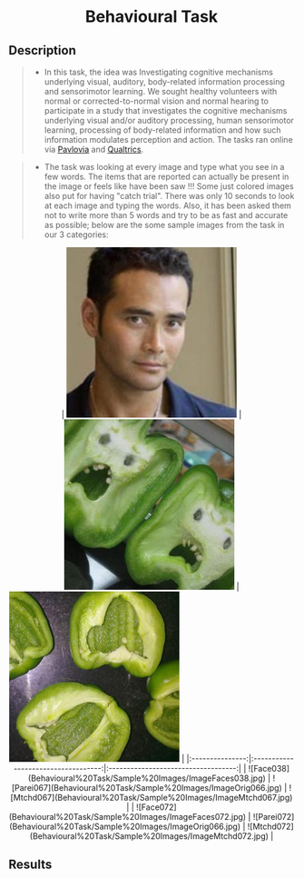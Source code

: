 <h1 align="center">Behavioural Task</h1>
<h2 align="left">Description</h2>

> - In this task, the idea was Investigating cognitive mechanisms underlying visual, auditory, body-related information processing and sensorimotor learning. We sought healthy volunteers with normal or corrected-to-normal vision and normal hearing to participate in a study that investigates the cognitive mechanisms underlying visual and/or auditory processing, human sensorimotor learning, processing of body-related information and how such information modulates perception and action. The tasks ran online via [<ins>Pavlovia</ins>](https://pavlovia.org/) and [<ins>Qualtrics</ins>](https://www.qualtrics.com). 

> - The task was looking at every image and type what you see in a few words. The items that are reported can actually be present in the image or feels like have been saw !!! Some just colored images also put for having "catch trial". There was only 10 seconds to look at each image and typing the words. Also, it has been asked them not to write more than 5 words and try to be as fast and accurate as possible; below are the some sample images from the task in our 3 categories:

<p align="center">
| <img src="Behavioural%20Task/Sample%20Images/ImageFaces004.jpg" width="300" />          | <img src="Behavioural%20Task/Sample%20Images/ImageOrig066.jpg" width="300" />          | <img src="Behavioural%20Task/Sample%20Images/ImageMtchd066.jpg" width="300" />  	      |
|:---------------:|:-----------------------------------:|:-----------------------------------:|
| ![Face038](Behavioural%20Task/Sample%20Images/ImageFaces038.jpg) 	  | ![Parei067](Behavioural%20Task/Sample%20Images/ImageOrig066.jpg)   	| ![Mtchd067](Behavioural%20Task/Sample%20Images/ImageMtchd067.jpg)  	  |
| ![Face072](Behavioural%20Task/Sample%20Images/ImageFaces072.jpg)    | ![Parei072](Behavioural%20Task/Sample%20Images/ImageOrig066.jpg)    | ![Mtchd072](Behavioural%20Task/Sample%20Images/ImageMtchd072.jpg)    |
</p>

<h2 align="left">Results</h2>
